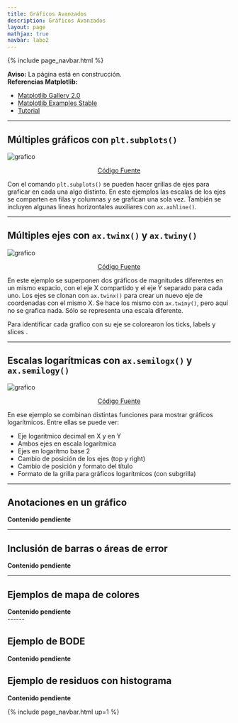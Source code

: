```yaml
---
title: Gráficos Avanzados
description: Gráficos Avanzados
layout: page
mathjax: true
navbar: labo2
---
```



{% include page_navbar.html %}

<div class="alert alert-danger" role="alert" >
  <strong>Aviso:</strong> La página está en construcción.
</div>


<div class="alert alert-info" role="info" >
  <strong>Referencias Matplotlib:</strong>
    <ul>
        <li><a href="https://matplotlib.org/2.0.2/gallery.html">Matplotlib Gallery 2.0</a></li>
        <li><a href="https://matplotlib.org/stable/gallery/index.html">Matplotlib Examples Stable</a></li>
        <li><a href="https://github.com/rougier/matplotlib-tutorial">Tutorial</a></li>
    </ul>
</div>

-------

## Múltiples gráficos con  `plt.subplots()`

![grafico](01_subplots.png "grafico")

<center>
<p> <a href="https://github.com/marceluda/python-para-fisicos/blob/gh-pages/tuto/labo2/06_graficos_avanzandos/graficos_avanzados_01.py" class="btn btn-primary btn-lg" role="button">
Código Fuente
</a> </p>
</center>

Con el comando `plt.subplots()` se pueden hacer grillas de ejes para graficar en cada una algo distinto.
En este ejemplos las escalas de los ejes se comparten en filas y columnas y se grafican una sola vez.
También se incluyen algunas líneas horizontales auxiliares con `ax.axhline()`.

------

## Múltiples ejes con `ax.twinx()` y `ax.twiny()`

![grafico](02_twin_axis.png "grafico")

<center>
<p> <a href="https://github.com/marceluda/python-para-fisicos/blob/gh-pages/tuto/labo2/06_graficos_avanzandos/graficos_avanzados_02.py" class="btn btn-primary btn-lg" role="button">
Código Fuente
</a> </p>
</center>

En este ejemplo se superponen dos gráficos de magnitudes diferentes en un mismo espacio, con el eje X compartido y el eje Y separado para cada uno. Los ejes se clonan con `ax.twinx()` para crear un nuevo eje de coordenadas con el mismo X. Se hace los mismo con `ax.twiny()`, pero aquí no se grafica nada. Sólo se representa una escala diferente.

Para identificar cada grafico con su eje se colorearon los ticks, labels y slices .

------

## Escalas logarítmicas con `ax.semilogx()` y `ax.semilogy()`

![grafico](03_loglog.png "grafico")

<center>
<p> <a href="https://github.com/marceluda/python-para-fisicos/blob/gh-pages/tuto/labo2/06_graficos_avanzandos/graficos_avanzados_03.py" class="btn btn-primary btn-lg" role="button">
Código Fuente
</a> </p>
</center>

En ese ejemplo se combinan distintas funciones para mostrar gráficos logarítmicos. Entre ellas se puede ver:
  - Eje logaritmico decimal en X y en Y
  - Ambos ejes en escala logarítmica
  - Ejes en logaritmo base 2
  - Cambio de posición de los ejes (top y right)
  - Cambio de posición y formato del título
  - Formato de la grilla para gráficos logarítmicos (con subgrilla)

------

## Anotaciones en un gráfico

<div class="alert alert-danger" role="alert" >
  <strong>Contenido pendiente</strong>
</div>

------

## Inclusión de barras o áreas de error

<div class="alert alert-danger" role="alert" >
  <strong>Contenido pendiente</strong>
</div>

------

## Ejemplos de mapa de colores

<div class="alert alert-danger" role="alert" >
  <strong>Contenido pendiente</strong>
</div>
------

## Ejemplo de BODE

<div class="alert alert-danger" role="alert" >
  <strong>Contenido pendiente</strong>
</div>

## Ejemplo de residuos con  histograma

<div class="alert alert-danger" role="alert" >
  <strong>Contenido pendiente</strong>
</div>




{% include page_navbar.html up=1 %}
